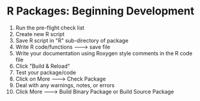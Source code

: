 # R Packages: Beginning Development

1. Run the pre-flight check list
18. Create new R script
11. Save R script in "R" sub-directory of package
12. Write R code/functions ---> save file
13. Write your documentation using Roxygen style comments in the R code file
19. Click "Build & Reload"
20. Test your package/code
21. Click on More ---> Check Package
22. Deal with any warnings, notes, or errors
22. Click More ---> Build Binary Package or Build Source Package
